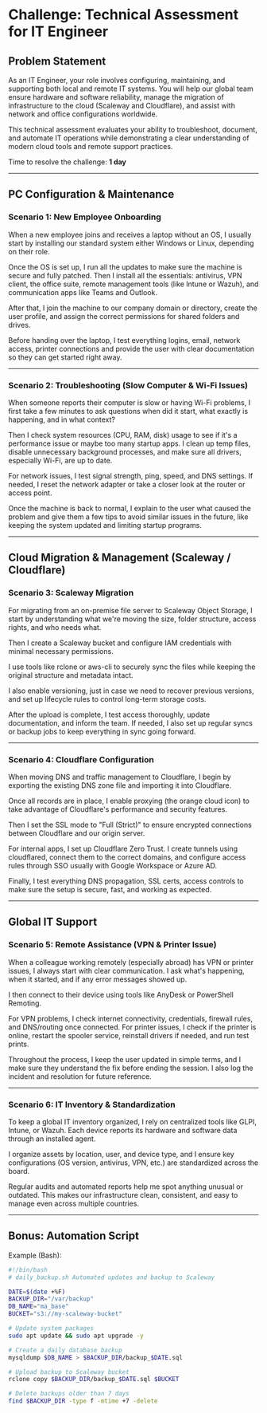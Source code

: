 # Challenge: Technical Assessment for IT Engineer

## Problem Statement

As an IT Engineer, your role involves configuring, maintaining, and supporting both local and remote IT systems. You will help our global team ensure hardware and software reliability, manage the migration of infrastructure to the cloud (Scaleway and Cloudflare), and assist with network and office configurations worldwide.

This technical assessment evaluates your ability to troubleshoot, document, and automate IT operations while demonstrating a clear understanding of modern cloud tools and remote support practices.

Time to resolve the challenge: **1 day**

---

## PC Configuration & Maintenance

### **Scenario 1: New Employee Onboarding**

When a new employee joins and receives a laptop without an OS, I usually start by installing our standard system either Windows or Linux, depending on their role.

Once the OS is set up, I run all the updates to make sure the machine is secure and fully patched. Then I install all the essentials: antivirus, VPN client, the office suite, remote management tools (like Intune or Wazuh), and communication apps like Teams and Outlook.

After that, I join the machine to our company domain or directory, create the user profile, and assign the correct permissions for shared folders and drives.

Before handing over the laptop, I test everything logins, email, network access, printer connections and provide the user with clear documentation so they can get started right away.

---

### **Scenario 2: Troubleshooting (Slow Computer & Wi-Fi Issues)**

When someone reports their computer is slow or having Wi-Fi problems, I first take a few minutes to ask questions when did it start, what exactly is happening, and in what context?

Then I check system resources (CPU, RAM, disk) usage to see if it's a performance issue or maybe too many startup apps. I clean up temp files, disable unnecessary background processes, and make sure all drivers, especially Wi-Fi, are up to date.

For network issues, I test signal strength, ping, speed, and DNS settings. If needed, I reset the network adapter or take a closer look at the router or access point.

Once the machine is back to normal, I explain to the user what caused the problem and give them a few tips to avoid similar issues in the future, like keeping the system updated and limiting startup programs.

---

## Cloud Migration & Management (Scaleway / Cloudflare)

### **Scenario 3: Scaleway Migration**

For migrating from an on-premise file server to Scaleway Object Storage, I start by understanding what we're moving the size, folder structure, access rights, and who needs what.

Then I create a Scaleway bucket and configure IAM credentials with minimal necessary permissions.

I use tools like rclone or aws-cli to securely sync the files while keeping the original structure and metadata intact.

I also enable versioning, just in case we need to recover previous versions, and set up lifecycle rules to control long-term storage costs.

After the upload is complete, I test access thoroughly, update documentation, and inform the team. If needed, I also set up regular syncs or backup jobs to keep everything in sync going forward.

---

### **Scenario 4: Cloudflare Configuration**

When moving DNS and traffic management to Cloudflare, I begin by exporting the existing DNS zone file and importing it into Cloudflare.

Once all records are in place, I enable proxying (the orange cloud icon) to take advantage of Cloudflare's performance and security features.

Then I set the SSL mode to "Full (Strict)" to ensure encrypted connections between Cloudflare and our origin server.

For internal apps, I set up Cloudflare Zero Trust. I create tunnels using cloudflared, connect them to the correct domains, and configure access rules through SSO usually with Google Workspace or Azure AD.

Finally, I test everything DNS propagation, SSL certs, access controls to make sure the setup is secure, fast, and working as expected.

---

## Global IT Support

### **Scenario 5: Remote Assistance (VPN & Printer Issue)**

When a colleague working remotely (especially abroad) has VPN or printer issues, I always start with clear communication. I ask what's happening, when it started, and if any error messages showed up.

I then connect to their device using tools like AnyDesk or PowerShell Remoting.

For VPN problems, I check internet connectivity, credentials, firewall rules, and DNS/routing once connected. For printer issues, I check if the printer is online, restart the spooler service, reinstall drivers if needed, and run test prints.

Throughout the process, I keep the user updated in simple terms, and I make sure they understand the fix before ending the session. I also log the incident and resolution for future reference.

---

### **Scenario 6: IT Inventory & Standardization**

To keep a global IT inventory organized, I rely on centralized tools like GLPI, Intune, or Wazuh. Each device reports its hardware and software data through an installed agent.

I organize assets by location, user, and device type, and I ensure key configurations (OS version, antivirus, VPN, etc.) are standardized across the board.

Regular audits and automated reports help me spot anything unusual or outdated. This makes our infrastructure clean, consistent, and easy to manage even across multiple countries.

---

## Bonus: Automation Script

Example (Bash):

```bash
#!/bin/bash
# daily_backup.sh Automated updates and backup to Scaleway

DATE=$(date +%F)
BACKUP_DIR="/var/backup"
DB_NAME="ma_base"
BUCKET="s3://my-scaleway-bucket"

# Update system packages
sudo apt update && sudo apt upgrade -y

# Create a daily database backup
mysqldump $DB_NAME > $BACKUP_DIR/backup_$DATE.sql

# Upload backup to Scaleway bucket
rclone copy $BACKUP_DIR/backup_$DATE.sql $BUCKET

# Delete backups older than 7 days
find $BACKUP_DIR -type f -mtime +7 -delete
```
